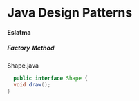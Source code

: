 <h1>Java Design Patterns</h1>
<h4>Eslatma</h4> 
<h5>Factory Method</h5> 
<p> 
  Shape.java 
  
  ```java
    public interface Shape {
    void draw();
  }
  ```
  </p>
